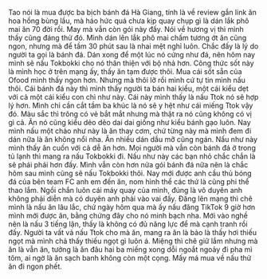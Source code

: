 Tao nói là mua được ba bịch bánh đá Hà Giang, tính là về review gắn link ăn hoa hồng bùng lầu, mà háo hức quá chưa kịp quay chụp gì là dán lắk phô mai ăn 70 đời rồi. May mà vẫn còn gói này đấy. Nói về hương vị thì mình thấy cũng đáng thử đó. Mình dán lên lắk phô mai chấm tương ớt ăn cũng ngon, nhưng mà để tầm 30 phút sau là nhai mệt nghỉ luôn. Chắc đấy là lý do người ta gọi là bánh đá. Dán xong để một lúc nó cứng như đá, nên hôm nay mình sẽ nấu Tokbokki cho nó thân thiện với bộ nhả hơn. Công thức sốt này là mình học ở trên mạng ấy, thấy ăn tạm được thôi. Mua cái sốt sẵn của Ofood mình thấy ngon hơn. Nhưng mà thôi lỡ rồi mình cứ tự tin mình nấu thôi. Cái bánh đá này thì mình thấy người ta bán hai kiểu, một cái kiểu dẹt với cả một cái kiểu con chì như này. Cái này mình thấy là nấu Ttok nó sẽ hợp lý hơn. Mình chỉ cần cắt tầm ba khúc là nó sẽ y hệt như cái miếng Ttok vậy đó. Màu sắc thì trông có vẻ bắt mắt nhưng mà thật ra nó cũng không có vị gì cả. Ăn nó cũng kiểu dẻo dẻo dai dai giống như kiểu bánh gạo luôn. Nay mình nấu một chảo như này là ăn thay cơm, chứ từng này mà mình đem đi dán nữa là ăn không nổi nha. Ăn nhiều dán dầu mỡ cũng ngán. Nấu như này mình thấy ăn cuốn với cả dễ ăn hơn. Mọi người mà vẫn còn bánh đá ở trong tủ lạnh thì mang ra nấu Tokbokki đi. Nấu như này các bạn nhỏ chắc chắn là sẽ phái phái hơn đấy. Mình vẫn còn hơn nửa gói bánh đá nữa nên là chắc hôm sau mình cũng sẽ nấu Tokbokki thôi. Nay mới được anh cầu thủ bóng đá của bên team FC anh em đến ăn, nom hình thể các thứ là cũng phi thể thao lắm. Ngồi chắn luôn cái máy quay của mình, đúng là vô duyên anh không phải diễn mà có duyên anh phải vào vai đấy. Đăng lên mạng thì chê mình là nấu ăn lâu lắc, chứ ngày hôm qua mà ấy nấu đăng TikTok 9 giờ hơn mình mới được ăn, bằng chứng đây cho nó minh bạch nha. Mới vào nghề nên là nấu 3 tiếng lận, thấy là không có đủ năng lực để mà cạnh tranh rồi đấy. Người ta vất vả nấu Ttok cho mà ăn, mang ra ăn là bảo là thấy hơi thiếu ngọt mà mình chả thấy thiếu ngọt gì luôn á. Miệng thì chê giữ lắm nhưng mà ăn là vẫn ăn, tưởng là ăn đâu hai ba miếng xong dỗi ngoắt ngoảy đi pha mì tôm, ai ngờ là ăn sạch banh không còn một cọng. Mấy má mua về nấu thử ăn đi ngon phết.